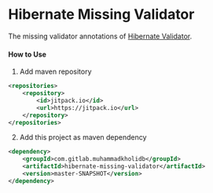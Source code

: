 # Hibernate Missing Validator

The missing validator annotations of [Hibernate Validator](https://hibernate.org/validator/).


#### How to Use
1. Add maven repository
```xml
<repositories>
    <repository>
        <id>jitpack.io</id>
        <url>https://jitpack.io</url>
    </repository>
</repositories>
```

2. Add this project as maven dependency
```xml
<dependency>
    <groupId>com.gitlab.muhammadkholidb</groupId>
    <artifactId>hibernate-missing-validator</artifactId>
    <version>master-SNAPSHOT</version>
</dependency>
```

